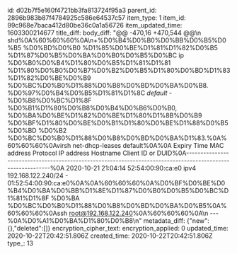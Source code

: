 id: d02b7f5e160f4721bb3fa813724f95a3
parent_id: 2896b983b87f4784925c586e64537c57
item_type: 1
item_id: 99c968e7baca412d80be36c0a1a56726
item_updated_time: 1603300214677
title_diff: 
body_diff: "@@ -470,16 +470,544 @@\n shd%0A%60%60%60%0A\n+%D0%B4%D0%B0%D0%BB%D0%B5%D0%B5 %D0%BD%D0%B0 %D1%85%D0%BE%D1%81%D1%82%D0%B5 %D1%87%D0%B5%D0%BA%D0%B0%D0%B5%D0%BC ip %D0%B0%D0%B4%D1%80%D0%B5%D1%81%D1%81 %D1%80%D0%B0%D0%B7%D0%B2%D0%B5%D1%80%D0%BD%D1%83%D1%82%D0%BE%D0%B9 %D0%BC%D0%B0%D1%88%D0%B8%D0%BD%D0%BA%D0%B8. %D0%97%D0%B4%D0%B5%D1%81%D1%8C *default* - %D0%B8%D0%BC%D1%8F %D0%B1%D1%80%D0%B8%D0%B4%D0%B6%D0%B0, %D0%BA%D0%BE%D1%82%D0%BE%D1%80%D1%8B%D0%B9 %D0%BF%D1%80%D0%BE%D0%B1%D1%80%D0%BE%D1%88%D0%B5%D0%BD %D0%B2 %D0%BC%D0%B0%D1%88%D0%B8%D0%BD%D0%BA%D1%83.%0A%60%60%60%0Avirsh net-dhcp-leases default%0A%0A Expiry Time           MAC address         Protocol   IP address           Hostname   Client ID or DUID%0A------------------------------------------------------------------------------------------------------------%0A 2020-10-21 21:04:14   52:54:00:90:ca:e0   ipv4       192.168.122.240/24   -          01:52:54:00:90:ca:e0%0A%0A%60%60%60%0A%D0%BF%D0%BE%D0%B4%D0%BA%D0%BB%D1%8E%D1%87%D0%B0%D0%B5%D0%BC%D1%81%D1%8F %D0%BA %D0%BC%D0%B0%D1%88%D0%B8%D0%BD%D0%BA%D0%B5%0A%60%60%60%0Assh root@192.168.122.240%0A%60%60%60%0A\n ---%0A%D0%A1%D0%BA%D1%80%D0%B8\n"
metadata_diff: {"new":{},"deleted":[]}
encryption_cipher_text: 
encryption_applied: 0
updated_time: 2020-10-22T20:42:51.806Z
created_time: 2020-10-22T20:42:51.806Z
type_: 13